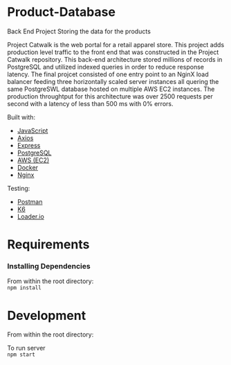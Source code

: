 # Product-Database
Back End Project
Storing the data for the products

Project Catwalk is the web portal for a retail apparel store.  This project adds production level traffic to the front end that was constructed in the Project Catwalk repository.  This back-end architecture stored millions of records in PostgreSQL and utilized indexed queries in order to reduce response latency.  The final projcet consisted of one entry point to an NginX load balancer feeding three horizontally scaled server instances all quering the same PostgreSWL database hosted on multiple AWS EC2 instances.  The production throughtput for this architecture was over 2500 requests per second with a latency of less than 500 ms with 0% errors.

Built with:
* [JavaScript](https://www.javascript.com/)
* [Axios](https://www.npmjs.com/package/axios)
* [Express](https://expressjs.com/)
* [PostgreSQL](https://www.postgresql.org/)
* [AWS (EC2)](https://aws.amazon.com/)
* [Docker](https://www.docker.com/)
* [Nginx](https://nginx.org/en/docs/)

Testing:
* [Postman](https://www.postman.com/)
* [K6](https://k6.io/)
* [Loader.io](https://loader.io/)

Requirements
=============
<h3>Installing Dependencies</h3>

From within the root directory:<br>
`npm install`

Development
=============
From within the root directory:

To run server<br>
`npm start`

